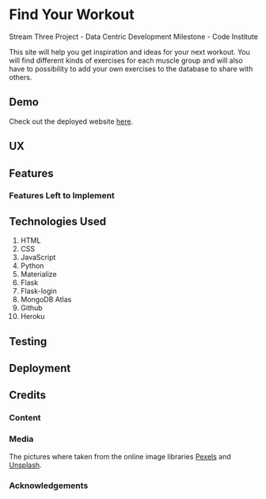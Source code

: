 # Find Your Workout

Stream Three Project - Data Centric Development Milestone - Code Institute

This site will help you get inspiration and ideas for your next workout. You will find different kinds of exercises for each muscle group and will also have to possibility to add your own exercises to the database to share with others.

## Demo

Check out the deployed website [here](https://find-your-workout.herokuapp.com/).

## UX

## Features

### Features Left to Implement

## Technologies Used

1. HTML
2. CSS
3. JavaScript
4. Python
5. Materialize
6. Flask
7. Flask-login
8. MongoDB Atlas
9. Github
10. Heroku

## Testing

## Deployment

## Credits

### Content

### Media

The pictures where taken from the online image libraries [Pexels](https://www.pexels.com) and [Unsplash](https://unsplash.com).

### Acknowledgements

